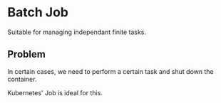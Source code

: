# Batch Job

Suitable for managing independant finite tasks.

## Problem

In certain cases, we need to perform a certain task and shut down the container.

Kubernetes' Job is ideal for this.
